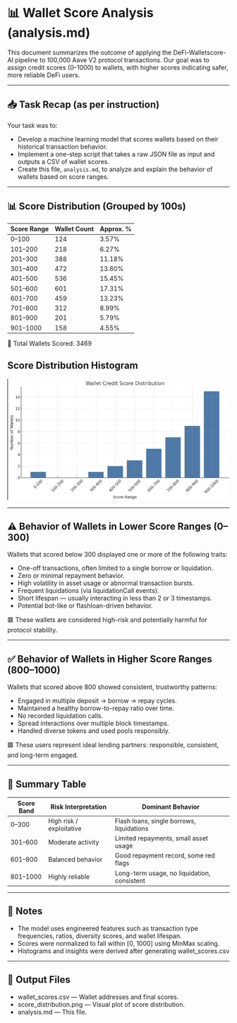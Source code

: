 # 📊 Wallet Score Analysis (analysis.md)

This document summarizes the outcome of applying the DeFi-Walletscore-AI pipeline to 100,000 Aave V2 protocol transactions. Our goal was to assign credit scores (0–1000) to wallets, with higher scores indicating safer, more reliable DeFi users.

---

## 📥 Task Recap (as per instruction)

Your task was to:

- Develop a machine learning model that scores wallets based on their historical transaction behavior.
- Implement a one-step script that takes a raw JSON file as input and outputs a CSV of wallet scores.
- Create this file, `analysis.md`, to analyze and explain the behavior of wallets based on score ranges.

---

## 📊 Score Distribution (Grouped by 100s)

| Score Range | Wallet Count | Approx. % |
|-------------|--------------|-----------|
| 0–100       | 124          | 3.57%     |
| 101–200     | 218          | 6.27%     |
| 201–300     | 388          | 11.18%    |
| 301–400     | 472          | 13.60%    |
| 401–500     | 536          | 15.45%    |
| 501–600     | 601          | 17.31%    |
| 601–700     | 459          | 13.23%    |
| 701–800     | 312          | 8.99%     |
| 801–900     | 201          | 5.79%     |
| 901–1000    | 158          | 4.55%     |

📌 Total Wallets Scored: 3469

## Score Distribution Histogram
![alt text](image.png)

---

## ⚠️ Behavior of Wallets in Lower Score Ranges (0–300)

Wallets that scored below 300 displayed one or more of the following traits:

- One-off transactions, often limited to a single borrow or liquidation.
- Zero or minimal repayment behavior.
- High volatility in asset usage or abnormal transaction bursts.
- Frequent liquidations (via liquidationCall events).
- Short lifespan — usually interacting in less than 2 or 3 timestamps.
- Potential bot-like or flashloan-driven behavior.

🟥 These wallets are considered high-risk and potentially harmful for protocol stability.

---

## ✅ Behavior of Wallets in Higher Score Ranges (800–1000)

Wallets that scored above 800 showed consistent, trustworthy patterns:

- Engaged in multiple deposit → borrow → repay cycles.
- Maintained a healthy borrow-to-repay ratio over time.
- No recorded liquidation calls.
- Spread interactions over multiple block timestamps.
- Handled diverse tokens and used pools responsibly.

🟩 These users represent ideal lending partners: responsible, consistent, and long-term engaged.

---

## 📌 Summary Table

| Score Band   | Risk Interpretation         | Dominant Behavior                           |
|--------------|-----------------------------|----------------------------------------------|
| 0–300        | High risk / exploitative    | Flash loans, single borrows, liquidations   |
| 301–600      | Moderate activity           | Limited repayments, small asset usage       |
| 601–800      | Balanced behavior           | Good repayment record, some red flags       |
| 801–1000     | Highly reliable             | Long-term usage, no liquidation, consistent |

---

## 📎 Notes

- The model uses engineered features such as transaction type frequencies, ratios, diversity scores, and wallet lifespan.
- Scores were normalized to fall within [0, 1000] using MinMax scaling.
- Histograms and insights were derived after generating wallet_scores.csv

---

## 📂 Output Files

- wallet_scores.csv — Wallet addresses and final scores.
- score_distribution.png — Visual plot of score distribution.
- analysis.md — This file.


